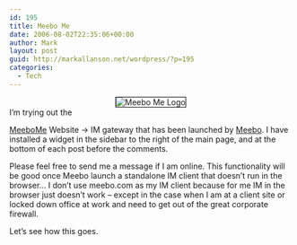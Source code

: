 ```yaml
---
id: 195
title: Meebo Me
date: 2006-08-02T22:35:06+00:00
author: Mark
layout: post
guid: http://markallanson.net/wordpress/?p=195
categories:
  - Tech
---
```

<center>
  <img style="border: 1px solid black" alt="Meebo Me Logo" id="image194" title="Meebo Me Logo" src="http://markallanson.net/wordpress/wp-content/uploads/2006/08/meebome_logo2.png" />
</center>I&#8217;m trying out the 

[MeeboMe](http://meebome.com "MeeboMe") Website -> IM gateway that has been launched by [Meebo](http://meebo.com "Meebo Website"). I have installed a widget in the sidebar to the right of the main page, and at the bottom of each post before the comments.

Please feel free to send me a message if I am online. This functionality will be good once Meebo launch a standalone IM client that doesn&#8217;t run in the browser&#8230; I don&#8217;t use meebo.com as my IM client because for me IM in the browser just doesn&#8217;t work &#8211; except in the case when I am at a client site or locked down office at work and need to get out of the great corporate firewall.

Let&#8217;s see how this goes.